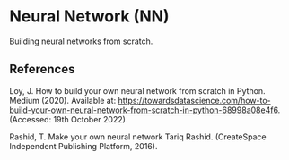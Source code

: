 # Neural Network (NN)
Building neural networks from scratch.

## References
Loy, J. How to build your own neural network from scratch in Python. Medium (2020). Available at: https://towardsdatascience.com/how-to-build-your-own-neural-network-from-scratch-in-python-68998a08e4f6. (Accessed: 19th October 2022)

Rashid, T. Make your own neural network Tariq Rashid. (CreateSpace Independent Publishing Platform, 2016).